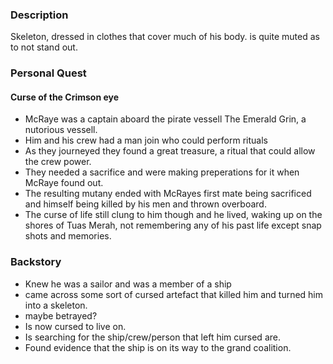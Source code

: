 ### Description

Skeleton, dressed in clothes that cover much of his body. is quite muted as to not stand out. 

### Personal Quest

#### Curse of the Crimson eye

- McRaye was a captain aboard the pirate vessell The Emerald Grin, a nutorious vessell. 
- Him and his crew had a man join who could perform rituals
- As they journeyed they found a great treasure, a ritual that could allow the crew power. 
- They needed a sacrifice and were making preperations for it when McRaye found out. 
- The resulting mutany ended with McRayes first mate being sacrificed and himself being killed by his men and thrown overboard. 
- The curse of life still clung to him though and he lived, waking up on the shores of Tuas Merah, not remembering any of his past life except snap shots and memories. 


### Backstory

- Knew he was a sailor and was a member of a ship
- came across some sort of cursed artefact that killed him and turned him into a skeleton.
- maybe betrayed?
- Is now cursed to live on. 
- Is searching for the ship/crew/person that left him cursed are. 
- Found evidence that the ship is on its way to the grand coalition. 